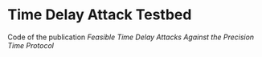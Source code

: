 # Time Delay Attack Testbed

Code of the publication *Feasible Time Delay Attacks Against the Precision Time Protocol*

